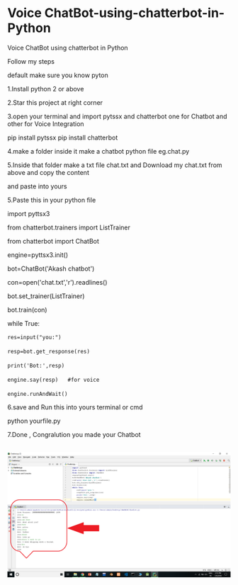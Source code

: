 # Voice ChatBot-using-chatterbot-in-Python

Voice ChatBot using chatterbot in Python

Follow my steps

default make sure you know pyton

1.Install python 2 or above
 
2.Star this project at right corner

3.open your terminal and import pytssx and chatterbot one for Chatbot and other for Voice Integration

pip install pytssx
pip install chatterbot

4.make a folder inside it make a chatbot python file eg.chat.py 

5.Inside that folder make a txt file chat.txt  and Download my chat.txt from above and copy the content 

and paste into yours

5.Paste this in your python file


import pyttsx3

from chatterbot.trainers import ListTrainer

from chatterbot import ChatBot

engine=pyttsx3.init()

bot=ChatBot('Akash chatbot')

con=open('chat.txt','r').readlines()

bot.set_trainer(ListTrainer)

bot.train(con)

while True:

    res=input("you:")
    
    resp=bot.get_response(res)
    
    print('Bot:',resp)
    
    engine.say(resp)   #for voice
    
    engine.runAndWait()
    
    
    

6.save and Run this into yours terminal  or cmd


python yourfile.py

7.Done , Congralution  you made your Chatbot

<br/>
<img src="a.png"/>
